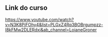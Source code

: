 ## Link do curso
https://www.youtube.com/watch?v=N3K8PjFOhy4&list=PLGxZ4Rq3BOBrgumpzz-l8kFMw2DLERdxi&ab_channel=LoianeGroner